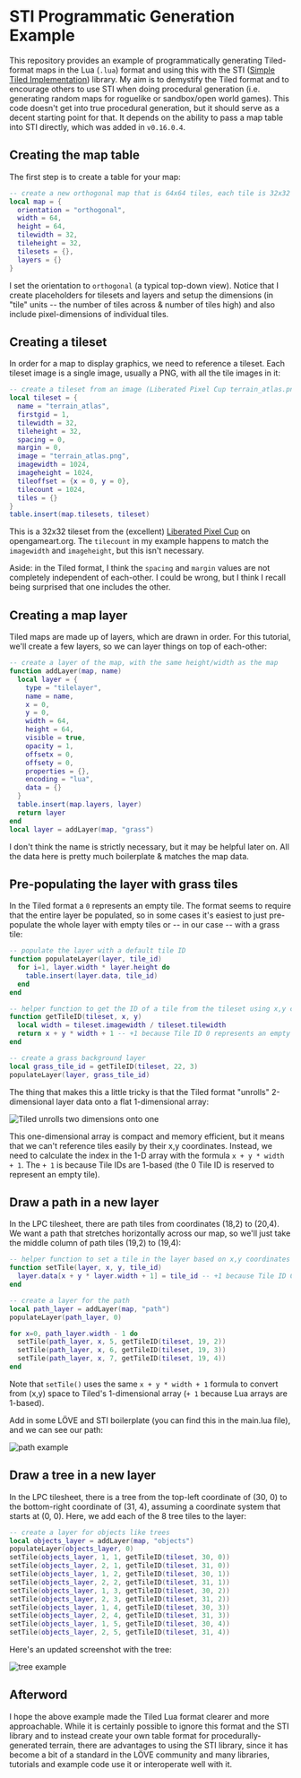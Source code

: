 # STI Programmatic Generation Example

This repository provides an example of programmatically generating Tiled-format maps in the Lua (`.lua`) format and using this with the STI ([Simple Tiled Implementation](https://github.com/karai17/Simple-Tiled-Implementation)) library. My aim is to demystify the Tiled format and to encourage others to use STI when doing procedural generation (i.e. generating random maps for roguelike or sandbox/open world games). This code doesn't get into true procedural generation, but it should serve as a decent starting point for that. It depends on the ability to pass a map table into STI directly, which was added in `v0.16.0.4`.

## Creating the map table

The first step is to create a table for your map:

```lua
-- create a new orthogonal map that is 64x64 tiles, each tile is 32x32 pixels
local map = {
  orientation = "orthogonal",
  width = 64,
  height = 64,
  tilewidth = 32,
  tileheight = 32,
  tilesets = {},
  layers = {}
}
```

I set the orientation to `orthogonal` (a typical top-down view). Notice that I create placeholders for tilesets and layers and setup the dimensions (in "tile" units -- the number of tiles across & number of tiles high) and also include pixel-dimensions of individual tiles.

## Creating a tileset

In order for a map to display graphics, we need to reference a tileset. Each tileset image is a single image, usually a PNG, with all the tile images in it:

```lua
-- create a tileset from an image (Liberated Pixel Cup terrain_atlas.png from opengameart.org)
local tileset = {
  name = "terrain_atlas",
  firstgid = 1,
  tilewidth = 32,
  tileheight = 32,
  spacing = 0,
  margin = 0,
  image = "terrain_atlas.png",
  imagewidth = 1024,
  imageheight = 1024,
  tileoffset = {x = 0, y = 0},
  tilecount = 1024,
  tiles = {}
}
table.insert(map.tilesets, tileset)
```

This is a 32x32 tileset from the (excellent) [Liberated Pixel Cup](http://lpc.opengameart.org/) on opengameart.org. The `tilecount` in my example happens to match the `imagewidth` and `imageheight`, but this isn't necessary.

Aside: in the Tiled format, I think the `spacing` and `margin` values are not completely independent of each-other. I could be wrong, but I think I recall being surprised that one includes the other.

## Creating a map layer

Tiled maps are made up of layers, which are drawn in order. For this tutorial, we'll create a few layers, so we can layer things on top of each-other:

```lua
-- create a layer of the map, with the same height/width as the map
function addLayer(map, name)
  local layer = {
    type = "tilelayer",
    name = name,
    x = 0,
    y = 0,
    width = 64,
    height = 64,
    visible = true,
    opacity = 1,
    offsetx = 0,
    offsety = 0,
    properties = {},
    encoding = "lua",
    data = {}
  }
  table.insert(map.layers, layer)
  return layer
end
local layer = addLayer(map, "grass")
```

I don't think the name is strictly necessary, but it may be helpful later on. All the data here is pretty much boilerplate & matches the map data.

## Pre-populating the layer with grass tiles

In the Tiled format a `0` represents an empty tile. The format seems to require that the entire layer be populated, so in some cases it's easiest to just pre-populate the whole layer with empty tiles or -- in our case -- with a grass tile:

```lua
-- populate the layer with a default tile ID
function populateLayer(layer, tile_id)
  for i=1, layer.width * layer.height do
    table.insert(layer.data, tile_id)
  end
end

-- helper function to get the ID of a tile from the tileset using x,y coordinates
function getTileID(tileset, x, y)
  local width = tileset.imagewidth / tileset.tilewidth
  return x + y * width + 1 -- +1 because Tile ID 0 represents an empty tile
end

-- create a grass background layer
local grass_tile_id = getTileID(tileset, 22, 3)
populateLayer(layer, grass_tile_id)
```

 The thing that makes this a little tricky is that the Tiled format "unrolls" 2-dimensional layer data onto a flat 1-dimensional array:

![Tiled unrolls two dimensions onto one](unrolling.png)

This one-dimensional array is compact and memory efficient, but it means that we can't reference tiles easily by their x,y coordinates. Instead, we need to calculate the index in the 1-D array with the formula `x + y * width + 1`. The `+ 1` is because Tile IDs are 1-based (the 0 Tile ID is reserved to represent an empty tile).

## Draw a path in a new layer

In the LPC tilesheet, there are path tiles from coordinates (18,2) to (20,4). We want a path that stretches horizontally across our map, so we'll just take the middle column of path tiles (19,2) to (19,4):

```lua
-- helper function to set a tile in the layer based on x,y coordinates
function setTile(layer, x, y, tile_id)
  layer.data[x + y * layer.width + 1] = tile_id -- +1 because Tile ID 0 represents an empty tile
end

-- create a layer for the path
local path_layer = addLayer(map, "path")
populateLayer(path_layer, 0)

for x=0, path_layer.width - 1 do
  setTile(path_layer, x, 5, getTileID(tileset, 19, 2))
  setTile(path_layer, x, 6, getTileID(tileset, 19, 3))
  setTile(path_layer, x, 7, getTileID(tileset, 19, 4))
end
```

Note that `setTile()` uses the same `x + y * width + 1` formula to convert from (x,y) space to Tiled's 1-dimensional array (`+ 1` because Lua arrays are 1-based).

Add in some LÖVE and STI boilerplate (you can find this in the main.lua file), and we can see our path:

![path example](example-path.png)

## Draw a tree in a new layer

 In the LPC tilesheet, there is a tree from the top-left coordinate of (30, 0) to the bottom-right coordinate of (31, 4), assuming a coordinate system that starts at (0, 0). Here, we add each of the 8 tree tiles to the layer:

```lua
-- create a layer for objects like trees
local objects_layer = addLayer(map, "objects")
populateLayer(objects_layer, 0)
setTile(objects_layer, 1, 1, getTileID(tileset, 30, 0))
setTile(objects_layer, 2, 1, getTileID(tileset, 31, 0))
setTile(objects_layer, 1, 2, getTileID(tileset, 30, 1))
setTile(objects_layer, 2, 2, getTileID(tileset, 31, 1))
setTile(objects_layer, 1, 3, getTileID(tileset, 30, 2))
setTile(objects_layer, 2, 3, getTileID(tileset, 31, 2))
setTile(objects_layer, 1, 4, getTileID(tileset, 30, 3))
setTile(objects_layer, 2, 4, getTileID(tileset, 31, 3))
setTile(objects_layer, 1, 5, getTileID(tileset, 30, 4))
setTile(objects_layer, 2, 5, getTileID(tileset, 31, 4))
```

Here's an updated screenshot with the tree:

![tree example](example-tree.png)

## Afterword

I hope the above example made the Tiled Lua format clearer and more approachable. While it is certainly possible to ignore this format and the STI library and to instead create your own table format for procedurally-generated terrain, there are advantages to using the STI library, since it has become a bit of a standard in the LÖVE community and many libraries, tutorials and example code use it or interoperate well with it.
